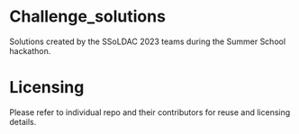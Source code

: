 # Challenge_solutions
Solutions created by the SSoLDAC 2023 teams during the Summer School hackathon.

# Licensing
Please refer to individual repo and their contributors for reuse and licensing details.

